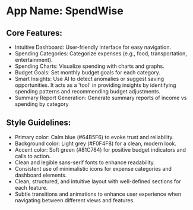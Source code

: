 # **App Name**: SpendWise

## Core Features:

- Intuitive Dashboard: User-friendly interface for easy navigation.
- Spending Categories: Categorize expenses (e.g., food, transportation, entertainment).
- Spending Charts: Visualize spending with charts and graphs.
- Budget Goals: Set monthly budget goals for each category.
- Smart Insights: Use AI to detect anomalies or suggest saving opportunities. It acts as a 'tool' in providing insights by identifying spending patterns and recommending budget adjustments.
- Summary Report Generation: Generate summary reports of income vs spending by category

## Style Guidelines:

- Primary color: Calm blue (#64B5F6) to evoke trust and reliability.
- Background color: Light grey (#F0F4F8) for a clean, modern look.
- Accent color: Soft green (#81C784) for positive budget indicators and calls to action.
- Clean and legible sans-serif fonts to enhance readability.
- Consistent use of minimalistic icons for expense categories and dashboard elements.
- Clean, structured, and intuitive layout with well-defined sections for each feature.
- Subtle transitions and animations to enhance user experience when navigating between different views and features.
